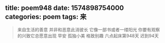 title: poem948
date: 1574898754000
categories: poem
tags: 来
---
> 来自生活的善意
并非和恶意此消彼长
它像一部书或者一缕阳光
你要有观察的兴致它总愿意出现
早安
孤独小美
格致别趣
六点起床第948天 迟到94天